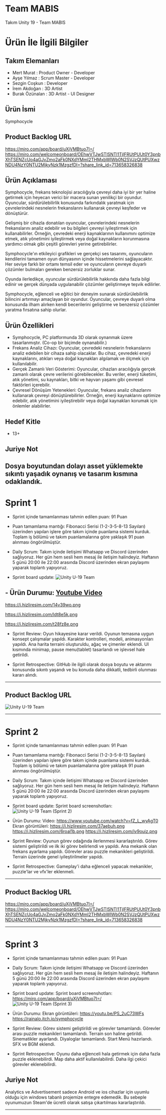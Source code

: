 # Team MABIS

Takım Unity 19 - Team MABIS

# Ürün İle İlgili Bilgiler

## Takım Elemanları
- Mert Murat : Product Owner - Developer
- Ayşe Yılmaz : Scrum Master - Developer
- Sezgin Coşkun : Developer
- İrem Akdoğan : 3D Artist
- Burak Özünalan : 3D Artist - UI Designer

## Ürün İsmi

Symphocycle

## Product Backlog URL
https://miro.com/app/board/uXjVMBtuo7I=/
https://miro.com/welcomeonboard/OEhwVTJwSTlSNTl1TjlFRUtPUUt0Y3pnbXhTSENZcUo4aGJvZmo2aFk0NXdYMmI2THMxbWlWb0N2SVJzQUtPUXwzNDU4NzY0NTU2MjkyNzk1MzgzfDI=?share_link_id=713658326838

## Ürün Açıklaması

Symphocycle, frekans teknolojisi aracılığıyla çevreyi daha iyi bir yer haline getirmek için heyecan verici bir macera sunan yenilikçi bir oyundur. Oyuncular, sürdürülebilirlik konusunda farkındalık yaratmak için çevrelerindeki nesnelerin frekanslarını kullanarak çevreyi keşfeder ve dönüştürür.

Gelişmiş bir cihazla donatılan oyuncular, çevrelerindeki nesnelerin frekanslarını analiz edebilir ve bu bilgileri çevreyi iyileştirmek için kullanabilirler. Örneğin, çevredeki enerji kaynaklarının kullanımını optimize etmek, atık yönetimini iyileştirmek veya doğal kaynakların korunmasına yardımcı olmak gibi çeşitli görevleri yerine getirebilirler.

Symphocycle'ın etkileyici grafikleri ve gerçekçi ses tasarımı, oyuncuların kendilerini tamamen oyun dünyasının içinde hissetmelerini sağlayacaktır. Her seviye farklı bir ortamı temsil eder ve oyuncuların çevreye duyarlı çözümler bulmaları gereken benzersiz zorluklar sunar.

Oyunda ilerledikçe, oyuncular sürdürülebilirlik hakkında daha fazla bilgi edinir ve gerçek dünyada uygulanabilir çözümler geliştirmeye teşvik edilirler.

Symphocycle, eğlenceli ve eğitici bir deneyim sunarak sürdürülebilirlik bilincini artırmayı amaçlayan bir oyundur. Oyuncular, çevreye duyarlı olma konusunda ilham alırken kendi becerilerini geliştirme ve benzersiz çözümler yaratma fırsatına sahip olurlar.


## Ürün Özellikleri
- Symphocycle, PC platformunda 3D olarak oynanmak üzere tasarlanmıştır. (Co-op bir biçimde oynanabilir.)
- Frekans Analiz Cihazı: Oyuncular, çevredeki nesnelerin frekanslarını analiz edebilen bir cihaza sahip olacaklar. Bu cihaz, çevredeki enerji kaynaklarını, atıkları veya doğal kaynakları algılamak ve ölçmek için kullanılabilir.
- Gerçek Zamanlı Veri Gösterimi: Oyuncular, cihazları aracılığıyla gerçek zamanlı olarak çevre verilerini görebilecekler. Bu veriler, enerji tüketimi, atık yönetimi, su kaynakları, bitki ve hayvan yaşamı gibi çevresel faktörleri içerebilir.
- Çevresel Dönüşüm Yetenekleri: Oyuncular, frekans analiz cihazlarını kullanarak çevreyi dönüştürebilirler. Örneğin, enerji kaynaklarını optimize edebilir, atık yönetimini iyileştirebilir veya doğal kaynakları korumak için önlemler alabilirler.

## Hedef Kitle
- 13+

## Juriye Not
Dosya boyutundan dolayı asset yüklemekte sıkıntı yaşadık oynanış ve tasarım kısmına odaklandık.
---

# Sprint 1

- Sprint içinde tamamlanması tahmin edilen puan: 91 Puan

- Puan tamamlama mantığı: Fibonacci Serisi (1-2-3-5-8-13 Sayıları) üzerinden yapılan işlere göre takım içinde puanlama sistemi kurduk. Toplam iş bölümü ve takım puanlamalarına göre yaklaşık 91 puan alınması öngörülmüştür. 

- Daily Scrum: Takım içinde iletişimi Whatsapp ve Discord üzerinden sağlıyoruz. Her gün hem sesli hem mesaj ile iletişim halindeyiz. Haftanın 5 günü 20:00 ile 22:00 arasında Discord üzerinden ekran paylaşımı yaparak toplantı yapıyoruz.

- Sprint board update: ![Unity U-19 Team](https://github.com/MertMURAT/OUA-U19/assets/58560920/0cfff82c-ed95-4028-b88e-4b64696ef3bc)

## - Ürün Durumu: [Youtube Video](https://youtu.be/fROobGDxlrE)


https://i.hizliresim.com/14v39wo.png


https://i.hizliresim.com/ldt8e5k.png


https://i.hizliresim.com/t28fz8e.png





- Sprint Review: Oyun hikayesine karar verildi. Oyunun temasına uygun konsept çalışmalar yapıldı. Karakter kontrolleri, modeli, animasyonları yapıldı. Ana harita terraini oluşturuldu, ağaç ve çimenler eklendi. UI kısmında minimap, pause menu(tablet) tasarlandı ve işlevsel hale getirildi.


- Sprint Retrospective: GitHub ile ilgili olarak dosya boyutu ve aktarımı konusunda sıkıntı yaşandı ve bu konuda daha dikkatli, tedbirli olunması kararı alındı.
  


---

## Product Backlog URL
![Unity U-19 Team](https://github.com/MertMURAT/OUA-U19/assets/129547499/1a7f90a5-c794-4bf8-b9e2-db422a587cb1)

---

# Sprint 2

- Sprint içinde tamamlanması tahmin edilen puan: 91 Puan

- Puan tamamlama mantığı: Fibonacci Serisi (1-2-3-5-8-13 Sayıları) üzerinden yapılan işlere göre takım içinde puanlama sistemi kurduk. Toplam iş bölümü ve takım puanlamalarına göre yaklaşık 91 puan alınması öngörülmüştür.

- Daily Scrum: Takım içinde iletişimi Whatsapp ve Discord üzerinden sağlıyoruz. Her gün hem sesli hem mesaj ile iletişim halindeyiz. Haftanın 5 günü 20:00 ile 22:00 arasında Discord üzerinden ekran paylaşımı yaparak toplantı yapıyoruz.

- Sprint board update: Sprint board screenshotları: ![Unity U-19 Team (Sprint 2)](https://github.com/MertMURAT/OUA-U19/assets/129547499/7caa163d-e5c6-447f-a5ce-302248996f66)

- Ürün Durumu: 
Video: https://www.youtube.com/watch?v=fZ_L_wyAgT0
Ekran görüntüleri: https://i.hizliresim.com/37aebuh.png
https://i.hizliresim.com/6roal1b.png
https://i.hizliresim.com/iv9ouiz.png
 
- Sprint Review: Oyunun görev odağında ilerlenmesi kararlaştırıldı. Görev sistemi geliştirildi ve ilk iki görev belirlendi ve yapıldı. Ana mekanik olan frekans ayarlama yapıldı. Görevler arası puzzle mekanikleri geliştirildi. Terrain üzerinde genel iyileştirilmeler yapıldı. 

- Sprint Retrospective: Gameplay'i daha eğlenceli yapacak mekanikler, puzzle'lar ve vfx'ler eklenmeli.

---

## Product Backlog URL
https://miro.com/app/board/uXjVMBtuo7I=/
https://miro.com/welcomeonboard/OEhwVTJwSTlSNTl1TjlFRUtPUUt0Y3pnbXhTSENZcUo4aGJvZmo2aFk0NXdYMmI2THMxbWlWb0N2SVJzQUtPUXwzNDU4NzY0NTU2MjkyNzk1MzgzfDI=?share_link_id=713658326838

---

# Sprint 3

- Sprint içinde tamamlanması tahmin edilen puan: 91 Puan

- Daily Scrum: Takım içinde iletişimi Whatsapp ve Discord üzerinden sağlıyoruz. Her gün hem sesli hem mesaj ile iletişim halindeyiz. Haftanın 5 günü 20:00 ile 22:00 arasında Discord üzerinden ekran paylaşımı yaparak toplantı yapıyoruz.

- Sprint board update: Sprint board screenshotları: https://miro.com/app/board/uXjVMBtuo7I=/
![Unity U-19 Team (Sprint 3)](https://github.com/MertMURAT/OUA-U19/assets/129547499/c76fbcb4-69ac-4640-af05-e75d47bb8913)


- Ürün Durumu: Ekran görüntüleri: 
https://youtu.be/PS_2uC73WFs
https://rainalo.itch.io/symphocycle 

- Sprint Review: Görev sistemi geliştirildi ve görevler tamamlandı. Görevler arası puzzle mekanikleri tamamlandı. Terrain son haline getirildi. Sinematikler ayarlandı. Diyaloglar tamamlandı. Start Menü hazırlandı. SFX ve BGM eklendi.

- Sprint Retrospective: Oyunu daha eğlenceli hala getirmek için daha fazla puzzle eklenebilirdi. Map daha aktif kullanılabilirdi. Daha ilgi çekici görevler eklenebilirdi.

 ## Juriye Not
 Analytics ve Advertisement sadece Android ve ios cihazlar için uyumlu olduğu için windows tabanlı projemize entegre edemedik. Bu sebeple oyunumuzun Steam'de ücretli olarak satışa çıkartılması kararlaştırıldı.

---
